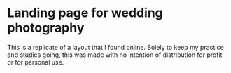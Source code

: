 # Landing page for wedding photography

This is a replicate of a layout that I found online. Solely to keep my practice and studies going, this was made with no intention of distribution for profit or for personal use.

